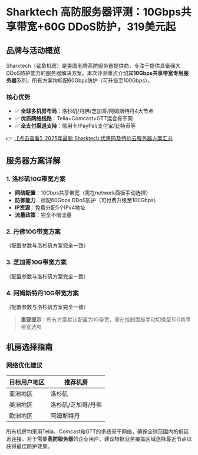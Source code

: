 # Sharktech 高防服务器评测：10Gbps共享带宽+60G DDoS防护，319美元起

## 品牌与活动概览

Sharktech（鲨鱼机房）是美国老牌高防服务器提供商，专注于提供具备强大DDoS防护能力的服务器解决方案。本次评测重点介绍其**10Gbps共享带宽专用服务器**系列，所有方案均标配60Gbps防护（可升级至100Gbps）。

### 核心优势
- ✅ **全球多机房布局**：洛杉矶/丹佛/芝加哥/阿姆斯特丹4大节点
- ✅ **优质网络线路**：Telia+Comcast+GTT混合骨干网
- ✅ **全支付渠道支持**：信用卡/PayPal/支付宝/比特币等

👉 [【点击查看】2025年最新 Sharktech 优惠码及特价云服务器方案汇总](https://bit.ly/Sharktech)

## 服务器方案详解

### 1. 洛杉矶10G带宽方案
- **网络配置**：10Gbps共享带宽（需在network面板手动选择）
- **防御能力**：标配60Gbps DDoS防护（可付费升级至100Gbps）
- **IP资源**：免费分配5个IPv4地址
- **流量政策**：完全不限流量

### 2. 丹佛10G带宽方案
（配置参数与洛杉矶方案完全一致）

### 3. 芝加哥10G带宽方案
（配置参数与洛杉矶方案完全一致）

### 4. 阿姆斯特丹10G带宽方案
（配置参数与洛杉矶方案完全一致）

> **重要提示**：所有方案默认配置为1G带宽，需在控制面板手动切换至10G共享带宽选项

## 机房选择指南

### 网络优化建议
| 目标用户地区 | 推荐机房 |
|--------------|----------|
| 亚洲地区     | 洛杉矶   |
| 美洲地区     | 洛杉矶/芝加哥/丹佛 |
| 欧洲地区     | 阿姆斯特丹 |

所有机房均采用Telia、Comcast和GTT的多线骨干网络，确保全球范围内的低延迟连接。对于需要**高防服务器**的企业用户，建议根据业务覆盖区域选择最近节点以获得最佳防护效果。